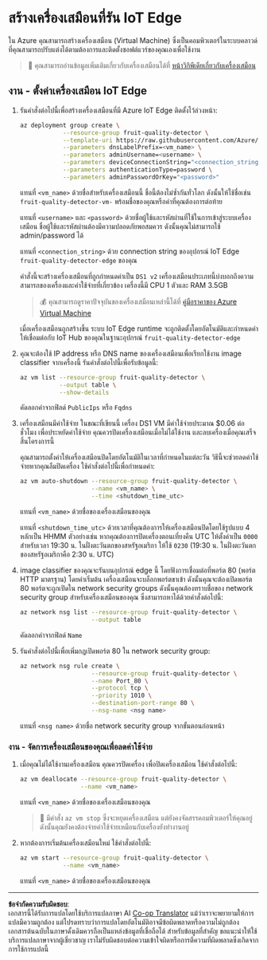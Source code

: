 <!--
CO_OP_TRANSLATOR_METADATA:
{
  "original_hash": "24dc783a600e20251211987b36370e93",
  "translation_date": "2025-08-27T20:10:09+00:00",
  "source_file": "4-manufacturing/lessons/3-run-fruit-detector-edge/vm-iotedge.md",
  "language_code": "th"
}
-->
# สร้างเครื่องเสมือนที่รัน IoT Edge

ใน Azure คุณสามารถสร้างเครื่องเสมือน (Virtual Machine) ซึ่งเป็นคอมพิวเตอร์ในระบบคลาวด์ที่คุณสามารถปรับแต่งได้ตามต้องการและติดตั้งซอฟต์แวร์ของคุณเองเพื่อใช้งาน

> 💁 คุณสามารถอ่านข้อมูลเพิ่มเติมเกี่ยวกับเครื่องเสมือนได้ที่ [หน้าวิกิพีเดียเกี่ยวกับเครื่องเสมือน](https://wikipedia.org/wiki/Virtual_machine)

## งาน - ตั้งค่าเครื่องเสมือน IoT Edge

1. รันคำสั่งต่อไปนี้เพื่อสร้างเครื่องเสมือนที่มี Azure IoT Edge ติดตั้งไว้ล่วงหน้า:

    ```sh
    az deployment group create \
                --resource-group fruit-quality-detector \
                --template-uri https://raw.githubusercontent.com/Azure/iotedge-vm-deploy/1.2.0/edgeDeploy.json \
                --parameters dnsLabelPrefix=<vm_name> \
                --parameters adminUsername=<username> \
                --parameters deviceConnectionString="<connection_string>" \
                --parameters authenticationType=password \
                --parameters adminPasswordOrKey="<password>"
    ```

    แทนที่ `<vm_name>` ด้วยชื่อสำหรับเครื่องเสมือนนี้ ชื่อนี้ต้องไม่ซ้ำกันทั่วโลก ดังนั้นให้ใช้ชื่อเช่น `fruit-quality-detector-vm-` พร้อมชื่อของคุณหรือค่าที่คุณต้องการต่อท้าย

    แทนที่ `<username>` และ `<password>` ด้วยชื่อผู้ใช้และรหัสผ่านที่ใช้ในการเข้าสู่ระบบเครื่องเสมือน ชื่อผู้ใช้และรหัสผ่านต้องมีความปลอดภัยพอสมควร ดังนั้นคุณไม่สามารถใช้ admin/password ได้

    แทนที่ `<connection_string>` ด้วย connection string ของอุปกรณ์ IoT Edge `fruit-quality-detector-edge` ของคุณ

    คำสั่งนี้จะสร้างเครื่องเสมือนที่ถูกกำหนดค่าเป็น `DS1 v2` เครื่องเสมือนประเภทนี้บ่งบอกถึงความสามารถของเครื่องและค่าใช้จ่ายที่เกี่ยวข้อง เครื่องนี้มี CPU 1 ตัวและ RAM 3.5GB

    > 💰 คุณสามารถดูราคาปัจจุบันของเครื่องเสมือนเหล่านี้ได้ที่ [คู่มือราคาของ Azure Virtual Machine](https://azure.microsoft.com/pricing/details/virtual-machines/linux/?WT.mc_id=academic-17441-jabenn)

    เมื่อเครื่องเสมือนถูกสร้างขึ้น ระบบ IoT Edge runtime จะถูกติดตั้งโดยอัตโนมัติและกำหนดค่าให้เชื่อมต่อกับ IoT Hub ของคุณในฐานะอุปกรณ์ `fruit-quality-detector-edge`

1. คุณจะต้องใช้ IP address หรือ DNS name ของเครื่องเสมือนเพื่อเรียกใช้งาน image classifier จากเครื่องนี้ รันคำสั่งต่อไปนี้เพื่อรับข้อมูลนี้:

    ```sh
    az vm list --resource-group fruit-quality-detector \
               --output table \
               --show-details
    ```

    คัดลอกค่าจากฟิลด์ `PublicIps` หรือ `Fqdns`

1. เครื่องเสมือนมีค่าใช้จ่าย ในขณะที่เขียนนี้ เครื่อง DS1 VM มีค่าใช้จ่ายประมาณ $0.06 ต่อชั่วโมง เพื่อประหยัดค่าใช้จ่าย คุณควรปิดเครื่องเสมือนเมื่อไม่ได้ใช้งาน และลบเครื่องเมื่อคุณเสร็จสิ้นโครงการนี้

    คุณสามารถตั้งค่าให้เครื่องเสมือนปิดโดยอัตโนมัติในเวลาที่กำหนดในแต่ละวัน วิธีนี้จะช่วยลดค่าใช้จ่ายหากคุณลืมปิดเครื่อง ใช้คำสั่งต่อไปนี้เพื่อกำหนดค่า:

    ```sh
    az vm auto-shutdown --resource-group fruit-quality-detector \
                        --name <vm_name> \
                        --time <shutdown_time_utc>
    ```

    แทนที่ `<vm_name>` ด้วยชื่อของเครื่องเสมือนของคุณ

    แทนที่ `<shutdown_time_utc>` ด้วยเวลาที่คุณต้องการให้เครื่องเสมือนปิดโดยใช้รูปแบบ 4 หลักเป็น HHMM ตัวอย่างเช่น หากคุณต้องการปิดเครื่องตอนเที่ยงคืน UTC ให้ตั้งค่าเป็น `0000` สำหรับเวลา 19:30 น. ในฝั่งตะวันตกของสหรัฐอเมริกา ให้ใช้ `0230` (19:30 น. ในฝั่งตะวันตกของสหรัฐอเมริกาคือ 2:30 น. UTC)

1. image classifier ของคุณจะรันบนอุปกรณ์ edge นี้ โดยฟังการเชื่อมต่อที่พอร์ต 80 (พอร์ต HTTP มาตรฐาน) โดยค่าเริ่มต้น เครื่องเสมือนจะบล็อกพอร์ตขาเข้า ดังนั้นคุณจะต้องเปิดพอร์ต 80 พอร์ตจะถูกเปิดใน network security groups ดังนั้นคุณต้องทราบชื่อของ network security group สำหรับเครื่องเสมือนของคุณ ซึ่งสามารถหาได้ด้วยคำสั่งต่อไปนี้:

    ```sh
    az network nsg list --resource-group fruit-quality-detector \
                        --output table
    ```

    คัดลอกค่าจากฟิลด์ `Name`

1. รันคำสั่งต่อไปนี้เพื่อเพิ่มกฎเปิดพอร์ต 80 ใน network security group:

    ```sh
    az network nsg rule create \
                        --resource-group fruit-quality-detector \
                        --name Port_80 \
                        --protocol tcp \
                        --priority 1010 \
                        --destination-port-range 80 \
                        --nsg-name <nsg name>
    ```

    แทนที่ `<nsg name>` ด้วยชื่อ network security group จากขั้นตอนก่อนหน้า

### งาน - จัดการเครื่องเสมือนของคุณเพื่อลดค่าใช้จ่าย

1. เมื่อคุณไม่ได้ใช้งานเครื่องเสมือน คุณควรปิดเครื่อง เพื่อปิดเครื่องเสมือน ใช้คำสั่งต่อไปนี้:

    ```sh
    az vm deallocate --resource-group fruit-quality-detector \
                     --name <vm_name>
    ```

    แทนที่ `<vm_name>` ด้วยชื่อของเครื่องเสมือนของคุณ

    > 💁 มีคำสั่ง `az vm stop` ซึ่งจะหยุดเครื่องเสมือน แต่ยังคงจัดสรรคอมพิวเตอร์ให้คุณอยู่ ดังนั้นคุณยังคงต้องจ่ายค่าใช้จ่ายเหมือนกับเครื่องยังทำงานอยู่

1. หากต้องการเริ่มต้นเครื่องเสมือนใหม่ ใช้คำสั่งต่อไปนี้:

    ```sh
    az vm start --resource-group fruit-quality-detector \
                --name <vm_name>
    ```

    แทนที่ `<vm_name>` ด้วยชื่อของเครื่องเสมือนของคุณ

---

**ข้อจำกัดความรับผิดชอบ**:  
เอกสารนี้ได้รับการแปลโดยใช้บริการแปลภาษา AI [Co-op Translator](https://github.com/Azure/co-op-translator) แม้ว่าเราจะพยายามให้การแปลมีความถูกต้อง แต่โปรดทราบว่าการแปลโดยอัตโนมัติอาจมีข้อผิดพลาดหรือความไม่ถูกต้อง เอกสารต้นฉบับในภาษาดั้งเดิมควรถือเป็นแหล่งข้อมูลที่เชื่อถือได้ สำหรับข้อมูลที่สำคัญ ขอแนะนำให้ใช้บริการแปลภาษาจากผู้เชี่ยวชาญ เราไม่รับผิดชอบต่อความเข้าใจผิดหรือการตีความที่ผิดพลาดซึ่งเกิดจากการใช้การแปลนี้